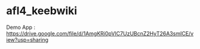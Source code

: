 # afl4_keebwiki
Demo App : https://drive.google.com/file/d/1AmgKRi0pVIC7UzUBcnZ2HyT26A3smICE/view?usp=sharing
